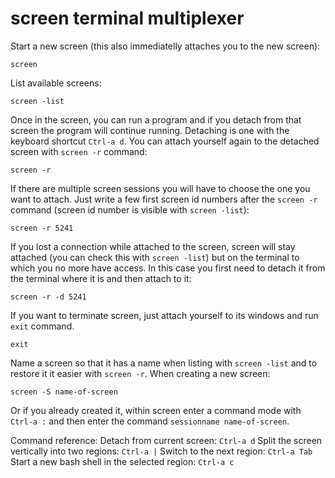 # screen terminal multiplexer

Start a new screen (this also immediatelly attaches you to the new screen):
```
screen
```

List available screens:
```
screen -list
```

Once in the screen, you can run a program and if you detach from that screen the program will continue running. Detaching is one with the keyboard shortcut `Ctrl-a d`. You can attach yourself again to the detached screen with `screen -r` command:
```
screen -r
```

If there are multiple screen sessions you will have to choose the one you want to attach. Just write a few first screen id numbers after the `screen -r` command (screen id number is visible with `screen -list`):
```
screen -r 5241
```

If you lost a connection while attached to the screen, screen will stay attached (you can check this with `screen -list`) but on the terminal to which you no more have access. In this case you first need to detach it from the terminal where it is and then attach to it:
```
screen -r -d 5241
```

If you want to terminate screen, just attach yourself to its windows and run `exit` command.
```
exit
```

Name a screen so that it has a name when listing with `screen -list` and to restore it it easier with `screen -r`. When creating a new screen:
```
screen -S name-of-screen
```

Or if you already created it, within screen enter a command mode with `Ctrl-a :` and then enter the command `sessionname name-of-screen`.

Command reference:
Detach from current screen: `Ctrl-a d`
Split the screen vertically into two regions: `Ctrl-a |`
Switch to the next region: `Ctrl-a Tab`
Start a new bash shell in the selected region: `Ctrl-a c`
